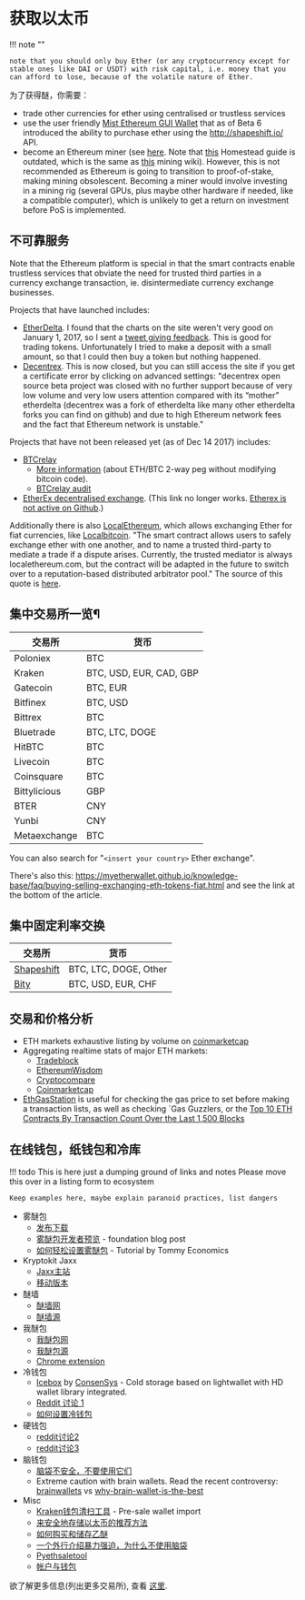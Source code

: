 # 获取以太币

!!! note ""

    note that you should only buy Ether (or any cryptocurrency except for stable ones like DAI or USDT) with risk capital, i.e. money that you can afford to lose, because of the volatile nature of Ether.

为了获得醚，你需要：

* trade other currencies for ether using centralised or trustless services
* use the user friendly [Mist Ethereum GUI Wallet](https://github.com/ethereum/mist/releases) that as of Beta 6 introduced the ability to purchase ether using the http://shapeshift.io/ API.
* become an Ethereum miner (see [here](https://forum.ethereum.org/discussion/8886/quick-start-guide-to-mine-ethereum/p1). Note that [this](https://ethereum-homestead.readthedocs.io/en/latest/mining.html) Homestead guide is outdated, which is the same as [this](https://github.com/ethereum/wiki/wiki/Mining) mining wiki). However, this is not recommended as Ethereum is going to transition to proof-of-stake, making mining obsolescent. Becoming a miner would involve investing in a mining rig (several GPUs, plus maybe other hardware if needed, like a compatible computer), which is unlikely to get a return on investment before PoS is implemented.

## 不可靠服务

Note that the Ethereum platform is special in that the smart contracts enable trustless services that obviate the need for trusted third parties in a currency exchange transaction, ie. disintermediate currency exchange businesses.

Projects that have launched includes:

* [EtherDelta](https://etherdelta.com). I found that the charts on the site weren't very good on January 1, 2017, so I sent a [tweet giving feedback](https://twitter.com/JamesCRay01/status/953101168669999104). This is good for trading tokens. Unfortunately I tried to make a deposit with a small amount, so that I could then buy a token but nothing happened.
* [Decentrex](https://decentrex.com/). This is now closed, but you can still access the site if you get a certificate error by clicking on advanced settings: "decentrex open source beta project was closed with no further support because of very low volume and very low users attention compared with its “mother” etherdelta (decentrex was a fork of etherdelta like many other etherdelta forks you can find on github) and due to high Ethereum network fees and the fact that Ethereum network is unstable."

Projects that have not been released yet (as of Dec 14 2017) includes:

* [BTCrelay](http://btcrelay.org/)
    * [More information](https://medium.com/@ConsenSys/taking-stock-bitcoin-and-ethereum-4382f0a2f17) (about ETH/BTC 2-way peg without modifying bitcoin code).
    * [BTCrelay audit](http://martin.swende.se/blog/BTCRelay-Auditing.html)
* [EtherEx decentralised exchange](https://etherex.org). (This link no longer works. [Etherex is not active on Github](https://github.com/etherex/etherex).)

Additionally there is also [LocalEthereum](https://localethereum.com/), which allows exchanging Ether for fiat currencies, like [Localbitcoin](https://Localbitcoin.com/). "The smart contract allows users to safely exchange ether with one another, and to name a trusted third-party to mediate a trade if a dispute arises. Currently, the trusted mediator is always localethereum.com, but the contract will be adapted in the future to switch over to a reputation-based distributed arbitrator pool." The source of this quote is [here](https://blog.localethereum.com/how-our-escrow-smart-contract-works/).

## 集中交易所一览¶


|交易所                   |货币|
|-|-|
|Poloniex                |BTC
|Kraken                  |BTC, USD, EUR, CAD, GBP
|Gatecoin                |BTC, EUR
|Bitfinex                |BTC, USD
|Bittrex                 |BTC
|Bluetrade               |BTC, LTC, DOGE
|HitBTC                  |BTC
|Livecoin                |BTC
|Coinsquare              |BTC
|Bittylicious            |GBP
|BTER                    |CNY
|Yunbi                   |CNY
|Metaexchange            |BTC

You can also search for "`<insert your country>` Ether exchange".

There's also this: https://myetherwallet.github.io/knowledge-base/faq/buying-selling-exchanging-eth-tokens-fiat.html and see the link at the bottom of the article.

## 集中固定利率交换

|交易所                              |货币
|-|-
|[Shapeshift](http://shapeshift.io) |BTC, LTC, DOGE, Other
|[Bity](https://bity.com)           |BTC, USD, EUR, CHF

## 交易和价格分析

* ETH markets exhaustive listing by volume on [coinmarketcap](https://coinmarketcap.com/currencies/ethereum/#markets)
* Aggregating realtime stats of major ETH markets:
    * [Tradeblock](https://tradeblock.com/ethereum)
    * [EthereumWisdom](http://ethereumwisdom.com)
    * [Cryptocompare](https://www.cryptocompare.com/coins/eth/overview)
    * [Coinmarketcap](https://coinmarketcap.com/currencies/ethereum/)
* [EthGasStation](https://ethgasstation.info) is useful for checking the gas price to set before making a transaction lists, as well as checking `Gas Guzzlers, or the [Top 10 ETH Contracts By Transaction Count Over the Last 1,500 Blocks](https://ethgasstation.info/gasguzzlers.php)

## 在线钱包，纸钱包和冷库

!!! todo
    This is here just a dumping ground of links and notes
    Please move this over in a listing form to ecosystem

    Keep examples here, maybe explain paranoid practices, list dangers

* 雾醚包
    * [发布下载](https://github.com/ethereum/mist/releases)
    * [雾醚包开发者预览](https://blog.ethereum.org/2015/09/16/ethereum-wallet-developer-preview/) - foundation blog post
    * [如何轻松设置雾醚包](https://www.youtube.com/watch?v=Z6lE0Ctaeqs) - Tutorial by Tommy Economics
* Kryptokit Jaxx
    * [Jaxx主站](http://jaxx.io/)
    * [移动版本](http://favs.pw/first-ethereum-mobile-app-released/#.VsHn_PGPL5c)
* 醚墙
    * [醚墙网](http://www.etherwall.com/)
    * [醚墙源](https://github.com/almindor/etherwall)
* 我醚包
    * [我醚包网](https://www.myetherwallet.com/)
    * [我醚包源](https://github.com/kvhnuke/etherwallet/)
    * [Chrome extension](http://sebfor.com/myetherwallet-chrome-extension-release/)
* 冷钱包
    * [Icebox](https://github.com/ConsenSys/icebox) by [ConsenSys](https://consensys.net/) - Cold storage based on lightwallet with HD wallet library integrated.
    * [Reddit 讨论 1](https://www.reddit.com/r/ethereum/comments/45uvmy/offline_cold_storage_question/offline_cold_storage_question)
    * [如何设置冷钱包](https://www.reddit.com/r/ethereum/comments/48wfbv/eli5_how_to_setup_a_cold_storage_wallet_as/)
* 硬钱包
    * [reddit讨论2](https://www.reddit.com/r/ethereum/comments/45siaq/hardware_wallet/)
    * [reddit讨论3](https://www.reddit.com/r/ethereum/comments/4521o4/crowdfunding_ethereum_hardware_cold_storage_wallet/)
* 脑钱包
    * [脑袋不安全，不要使用它们](https://www.reddit.com/r/ethereum/comments/45y8m7/brain_wallets_are_now_generally_shunned_by/)
    * Extreme caution with brain wallets. Read the recent controversy: [brainwallets](https://reddit.com/r/ethereum/comments/43fhb5/brainwallets) vs [why-brain-wallet-is-the-best](http://blog.ether.camp/post/138376049438/why-brain-wallet-is-the-best)
* Misc
    * [Kraken钱包清扫工具](https://www.kraken.com/ether) - Pre-sale wallet import
    * [来安全地存储以太币的推荐方法](http://ethereum.stackexchange.com/questions/1239/what-is-the-recommended-way-to-safely-store-ether)
    * [如何购买和储存乙醚](http://sebfor.com/how-to-buy-and-store-ether/)
    * [一个外行介绍暴力强迫，为什么不使用脑袋](http://www.fastcompany.com/3056651/researchers-find-a-crack-that-drains-supposedly-secure-bitcoin-wallets)
    * [Pyethsaletool](https://github.com/ethereum/pyethsaletool/blob/master/README.md)
    * [帐户与钱包](https://www.reddit.com/r/ethereum/comments/47j3r5/eli5_accounts_vs_wallet_contracts_on_mist/)

欲了解更多信息(列出更多交易所), 查看 [这里](https://github.com/ethereum/wiki/wiki/Getting-Ether:-further-info).